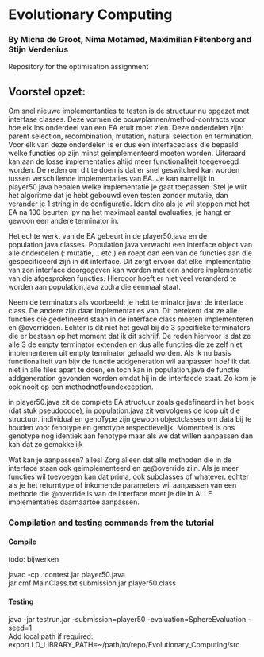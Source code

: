 # Evolutionary Computing
### By Micha de Groot, Nima Motamed, Maximilian Filtenborg and Stijn Verdenius

Repository for the optimisation assignment


## Voorstel opzet:

Om snel nieuwe implementanties te testen is de structuur nu opgezet met interfase classes.
Deze vormen de bouwplannen/method-contracts voor hoe elk los onderdeel van een EA eruit moet zien. 
Deze onderdelen zijn: parent selection, recombination, mutation, natural selection en termination.
Voor elk van deze onderdelen is er dus een interfaceclass die bepaald welke functies op zijn minst geimplementeerd moeten worden.
Uiteraard kan aan de losse implementaties altijd meer functionaliteit toegevoegd worden. 
De reden om dit te doen is dat er snel geswitched kan worden tussen verschillende implementaties van EA.
Je kan namelijk in player50.java bepalen welke implementatie je gaat toepassen.
Stel je wilt het algoritme dat je hebt gebouwd even testen zonder mutatie, dan verander je 1 string in de configuratie. 
Idem dito als je wil stoppen met het EA na 100 beurten ipv na het maximaal aantal evaluaties; je hangt er gewoon een andere terminator in.

Het echte werkt van de EA gebeurt in de player50.java en de population.java classes. 
Population.java verwacht een interface object van alle onderdelen (: mutatie, .. etc.)  en roept dan een van de functies aan die gespecificeerd zijn in dit interface.
Dit zorgt ervoor dat elke implementatie van zon interface doorgegeven kan worden met een andere implementatie van die afgesproken functies.
Hierdoor hoeft er niet veel veranderd te worden aan population.java zodra die eenmaal staat.

Neem de terminators als voorbeeld: je hebt terminator.java; de interface class. De andere zijn daar implementaties van.
Dit betekent dat ze alle functies die gedefineerd staan in de interface class moeten implementeren en @overridden.
Echter is dit niet het geval bij de 3 specifieke terminators die er bestaan op het moment dat ik dit schrijf.
De reden hiervoor is dat ze alle 3 de empty terminator extenden en dus alle functies die ze zelf niet implementeren uit empty terminator gehaald worden.
Als ik nu basis functionaliteit van bijv de functie addgeneration wil aanpassen hoef ik dat niet in alle files apart te doen, en toch kan in population.java de functie addgeneration gevonden worden omdat hij in de interfacde staat. 
Zo kom je ook nooit op een methodnotfoundexception.

in player50.java zit de complete EA structuur zoals gedefineerd in het boek (dat stuk pseudocode), in population.java zit vervolgens de loop uit die structuur.
individual en genoType zijn gewoon objectclasses om data bij te houden voor fenotype en genotype respectievelijk.
Momenteel is ons genotype nog identiek aan fenotype maar als we dat willen aanpassen dan kan dat zo gemakkelijk

Wat kan je aanpassen? alles! Zorg alleen dat alle methoden die in de interface staan ook geimplementeerd en ge@override zijn. 
Als je meer functies wil toevoegen kan dat prima, ook subclasses of whatever. echter als je het returntype of inkomende parameters wil aanpassen van een methode die @override is van de interface moet je die in ALLE implementaties daarnaartoe aanpassen.



### Compilation and testing commands from the tutorial 
#### Compile

todo: bijwerken

javac -cp .:contest.jar player50.java  
jar cmf MainClass.txt submission.jar player50.class  
#### Testing
java -jar testrun.jar -submission=player50 -evaluation=SphereEvaluation -seed=1  
Add local path if required:  
export LD\_LIBRARY\_PATH=~/path/to/repo/Evolutionary\_Computing/src
